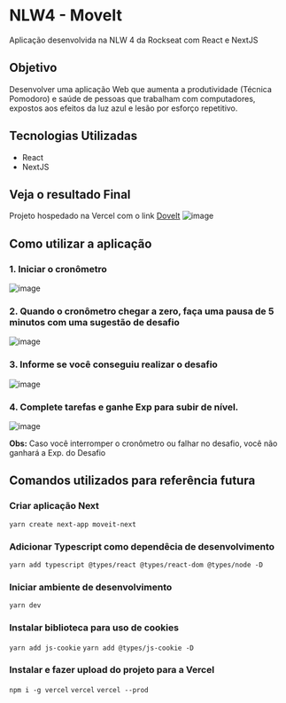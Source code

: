 # NLW4 - MoveIt
Aplicação desenvolvida na NLW 4 da Rockseat com React e NextJS

## Objetivo
Desenvolver uma aplicação Web que aumenta a produtividade (Técnica Pomodoro) e saúde de pessoas que trabalham com computadores, expostos aos efeitos da luz azul e lesão por esforço repetitivo.

## Tecnologias Utilizadas 
- React
- NextJS

## Veja o resultado Final
Projeto hospedado na Vercel com o link [DoveIt](https://doveit.vercel.app/)
![image](https://user-images.githubusercontent.com/70731847/109421511-6aef2b80-79b6-11eb-8b9a-a618f71abdb9.png)

## Como utilizar a aplicação
### 1. Iniciar o cronômetro
![image](https://user-images.githubusercontent.com/70731847/109421474-3a0ef680-79b6-11eb-9d5f-105085cd4252.png)

### 2. Quando o cronômetro chegar a zero, faça uma pausa de 5 minutos com uma sugestão de desafio
![image](https://user-images.githubusercontent.com/70731847/109421848-cff75100-79b7-11eb-8bc5-3964350ab6af.png)

### 3. Informe se você conseguiu realizar o desafio
![image](https://user-images.githubusercontent.com/70731847/109421866-e30a2100-79b7-11eb-85c6-cdebb4d7f59f.png)

### 4. Complete tarefas e ganhe Exp para subir de nível. 
![image](https://user-images.githubusercontent.com/70731847/109421898-003eef80-79b8-11eb-9513-daef6cde33c7.png)

**Obs:** Caso você interromper o cronômetro ou falhar no desafio, você não ganhará a Exp. do Desafio

## Comandos utilizados para referência futura 
### Criar aplicação Next
`yarn create next-app moveit-next`

### Adicionar Typescript como dependêcia de desenvolvimento
`yarn add typescript @types/react @types/react-dom @types/node -D`

### Iniciar ambiente de desenvolvimento
`yarn dev`

### Instalar biblioteca para uso de cookies
`yarn add js-cookie`
`yarn add @types/js-cookie -D`

### Instalar e fazer upload do projeto para a Vercel
`npm i -g vercel`
`vercel`
`vercel --prod`

